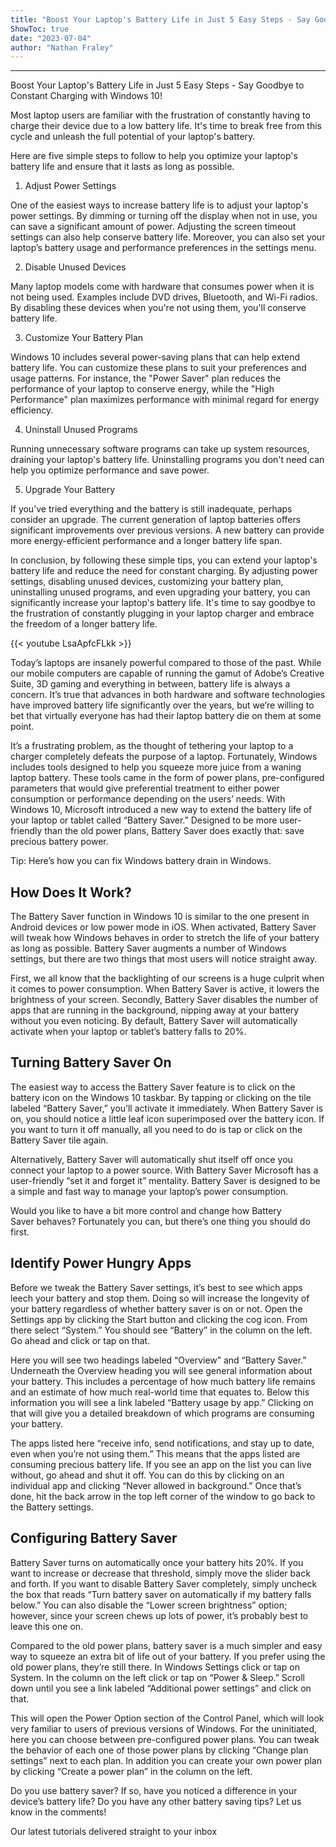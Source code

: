 ```yaml
---
title: "Boost Your Laptop's Battery Life in Just 5 Easy Steps - Say Goodbye to Constant Charging with Windows 10!"
ShowToc: true 
date: "2023-07-04"
author: "Nathan Fraley"
---
```

*****
Boost Your Laptop's Battery Life in Just 5 Easy Steps - Say Goodbye to Constant Charging with Windows 10!

Most laptop users are familiar with the frustration of constantly having to charge their device due to a low battery life. It's time to break free from this cycle and unleash the full potential of your laptop's battery.

Here are five simple steps to follow to help you optimize your laptop's battery life and ensure that it lasts as long as possible.

1. Adjust Power Settings

One of the easiest ways to increase battery life is to adjust your laptop's power settings. By dimming or turning off the display when not in use, you can save a significant amount of power. Adjusting the screen timeout settings can also help conserve battery life. Moreover, you can also set your laptop’s battery usage and performance preferences in the settings menu.

2. Disable Unused Devices

Many laptop models come with hardware that consumes power when it is not being used. Examples include DVD drives, Bluetooth, and Wi-Fi radios. By disabling these devices when you're not using them, you'll conserve battery life.

3. Customize Your Battery Plan

Windows 10 includes several power-saving plans that can help extend battery life. You can customize these plans to suit your preferences and usage patterns. For instance, the "Power Saver" plan reduces the performance of your laptop to conserve energy, while the "High Performance" plan maximizes performance with minimal regard for energy efficiency. 

4. Uninstall Unused Programs

Running unnecessary software programs can take up system resources, draining your laptop's battery life. Uninstalling programs you don't need can help you optimize performance and save power.

5. Upgrade Your Battery

If you’ve tried everything and the battery is still inadequate, perhaps consider an upgrade. The current generation of laptop batteries offers significant improvements over previous versions. A new battery can provide more energy-efficient performance and a longer battery life span.

In conclusion, by following these simple tips, you can extend your laptop's battery life and reduce the need for constant charging. By adjusting power settings, disabling unused devices, customizing your battery plan, uninstalling unused programs, and even upgrading your battery, you can significantly increase your laptop's battery life. It's time to say goodbye to the frustration of constantly plugging in your laptop charger and embrace the freedom of a longer battery life.

{{< youtube LsaApfcFLkk >}} 



Today’s laptops are insanely powerful compared to those of the past. While our mobile computers are capable of running the gamut of Adobe’s Creative Suite, 3D gaming and everything in between, battery life is always a concern. It’s true that advances in both hardware and software technologies have improved battery life significantly over the years, but we’re willing to bet that virtually everyone has had their laptop battery die on them at some point.
 
It’s a frustrating problem, as the thought of tethering your laptop to a charger completely defeats the purpose of a laptop. Fortunately, Windows includes tools designed to help you squeeze more juice from a waning laptop battery. These tools came in the form of power plans, pre-configured parameters that would give preferential treatment to either power consumption or performance depending on the users’ needs. With Windows 10, Microsoft introduced a new way to extend the battery life of your laptop or tablet called “Battery Saver.” Designed to be more user-friendly than the old power plans, Battery Saver does exactly that: save precious battery power.
 
Tip: Here’s how you can fix Windows battery drain in Windows.
 
## How Does It Work?
 
The Battery Saver function in Windows 10 is similar to the one present in Android devices or low power mode in iOS. When activated, Battery Saver will tweak how Windows behaves in order to stretch the life of your battery as long as possible. Battery Saver augments a number of Windows settings, but there are two things that most users will notice straight away.
 
First, we all know that the backlighting of our screens is a huge culprit when it comes to power consumption. When Battery Saver is active, it lowers the brightness of your screen. Secondly, Battery Saver disables the number of apps that are running in the background, nipping away at your battery without you even noticing. By default, Battery Saver will automatically activate when your laptop or tablet’s battery falls to 20%.
 
## Turning Battery Saver On
 

 
The easiest way to access the Battery Saver feature is to click on the battery icon on the Windows 10 taskbar. By tapping or clicking on the tile labeled “Battery Saver,” you’ll activate it immediately. When Battery Saver is on, you should notice a little leaf icon superimposed over the battery icon. If you want to turn it off manually, all you need to do is tap or click on the Battery Saver tile again.
 
Alternatively, Battery Saver will automatically shut itself off once you connect your laptop to a power source. With Battery Saver Microsoft has a user-friendly “set it and forget it” mentality. Battery Saver is designed to be a simple and fast way to manage your laptop’s power consumption.
 
Would you like to have a bit more control and change how Battery Saver behaves? Fortunately you can, but there’s one thing you should do first.
 
## Identify Power Hungry Apps
 
Before we tweak the Battery Saver settings, it’s best to see which apps leech your battery and stop them. Doing so will increase the longevity of your battery regardless of whether battery saver is on or not. Open the Settings app by clicking the Start button and clicking the cog icon. From there select “System.” You should see “Battery” in the column on the left. Go ahead and click or tap on that.
 
Here you will see two headings labeled “Overview” and “Battery Saver.” Underneath the Overview heading you will see general information about your battery. This includes a percentage of how much battery life remains and an estimate of how much real-world time that equates to. Below this information you will see a link labeled “Battery usage by app.” Clicking on that will give you a detailed breakdown of which programs are consuming your battery.
 
The apps listed here “receive info, send notifications, and stay up to date, even when you’re not using them.” This means that the apps listed are consuming precious battery life. If you see an app on the list you can live without, go ahead and shut it off. You can do this by clicking on an individual app and clicking “Never allowed in background.” Once that’s done, hit the back arrow in the top left corner of the window to go back to the Battery settings.
 
## Configuring Battery Saver
 
Battery Saver turns on automatically once your battery hits 20%. If you want to increase or decrease that threshold, simply move the slider back and forth. If you want to disable Battery Saver completely, simply uncheck the box that reads “Turn battery saver on automatically if my battery falls below.” You can also disable the “Lower screen brightness” option; however, since your screen chews up lots of power, it’s probably best to leave this one on.
 
Compared to the old power plans, battery saver is a much simpler and easy way to squeeze an extra bit of life out of your battery. If you prefer using the old power plans, they’re still there. In Windows Settings click or tap on System. In the column on the left click or tap on “Power & Sleep.” Scroll down until you see a link labeled “Additional power settings” and click on that.
 
This will open the Power Option section of the Control Panel, which will look very familiar to users of previous versions of Windows. For the uninitiated, here you can choose between pre-configured power plans. You can tweak the behavior of each one of those power plans by clicking “Change plan settings” next to each plan. In addition you can create your own power plan by clicking “Create a power plan” in the column on the left.
 
Do you use battery saver? If so, have you noticed a difference in your device’s battery life? Do you have any other battery saving tips? Let us know in the comments!
 
Our latest tutorials delivered straight to your inbox




